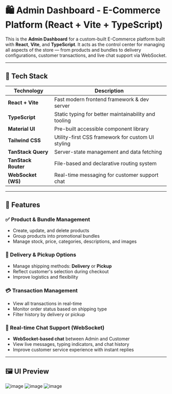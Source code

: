 # 🛍️ Admin Dashboard - E-Commerce Platform (React + Vite + TypeScript)

This is the **Admin Dashboard** for a custom-built E-Commerce platform built with **React**, **Vite**, and **TypeScript**. It acts as the control center for managing all aspects of the store — from products and bundles to delivery configurations, customer transactions, and live chat support via WebSocket.

---

## 🚀 Tech Stack

| Technology           | Description                                                   |
|----------------------|---------------------------------------------------------------|
| **React + Vite**     | Fast modern frontend framework & dev server                   |
| **TypeScript**       | Static typing for better maintainability and tooling          |
| **Material UI**      | Pre-built accessible component library                        |
| **Tailwind CSS**     | Utility-first CSS framework for custom UI styling             |
| **TanStack Query**   | Server-state management and data fetching                     |
| **TanStack Router**  | File-based and declarative routing system                     |
| **WebSocket (WS)**   | Real-time messaging for customer support chat                 |

---

## 🧰 Features

### ✅ Product & Bundle Management
- Create, update, and delete products
- Group products into promotional bundles
- Manage stock, price, categories, descriptions, and images

### 🚚 Delivery & Pickup Options
- Manage shipping methods: **Delivery** or **Pickup**
- Reflect customer's selection during checkout
- Improve logistics and flexibility

### 💳 Transaction Management
- View all transactions in real-time
- Monitor order status based on shipping type
- Filter history by delivery or pickup

### 💬 Real-time Chat Support (WebSocket)
- **WebSocket-based chat** between Admin and Customer
- View live messages, typing indicators, and chat history
- Improve customer service experience with instant replies

---

## 🖼️ UI Preview
![image](https://github.com/user-attachments/assets/9a653839-70d8-43b0-9267-0a54060474d3)
![image](https://github.com/user-attachments/assets/4dc89767-a050-4e8e-b025-3788841f4ceb)
![image](https://github.com/user-attachments/assets/8f7f22ee-c2ab-4075-a76b-e381716dbf76)


